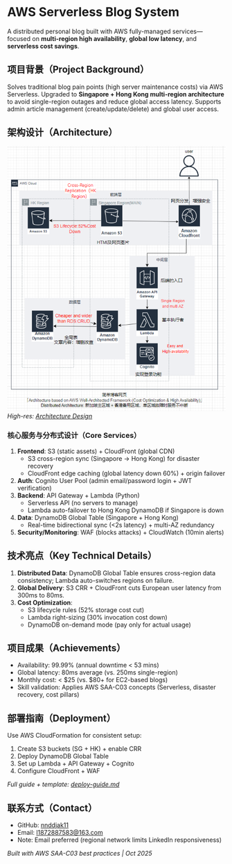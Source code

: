 # AWS Serverless Blog System  

A distributed personal blog built with AWS fully-managed services—focused on **multi-region high availability**, **global low latency**, and **serverless cost savings**.  


## 项目背景（Project Background）  
Solves traditional blog pain points (high server maintenance costs) via AWS Serverless. Upgraded to **Singapore + Hong Kong multi-region architecture** to avoid single-region outages and reduce global access latency. Supports admin article management (create/update/delete) and global user access.  


## 架构设计（Architecture）  
![Architecture Diagram](https://github.com/nnddjak11/aws-serverless-blog/blob/main/image/architect-pic.PNG)
*High-res: [Architecture Design](image/architect-pic.PNG)*  

### 核心服务与分布式设计（Core Services）  
1. **Frontend**: S3 (static assets) + CloudFront (global CDN)  
   - S3 cross-region sync (Singapore → Hong Kong) for disaster recovery  
   - CloudFront edge caching (global latency down 60%) + origin failover  
2. **Auth**: Cognito User Pool (admin email/password login + JWT verification)  
3. **Backend**: API Gateway + Lambda (Python)  
   - Serverless API (no servers to manage)  
   - Lambda auto-failover to Hong Kong DynamoDB if Singapore is down  
4. **Data**: DynamoDB Global Table (Singapore + Hong Kong)  
   - Real-time bidirectional sync (<2s latency) + multi-AZ redundancy  
5. **Security/Monitoring**: WAF (blocks attacks) + CloudWatch (10min alerts)  


## 技术亮点（Key Technical Details）  
1. **Distributed Data**: DynamoDB Global Table ensures cross-region data consistency; Lambda auto-switches regions on failure.  
2. **Global Delivery**: S3 CRR + CloudFront cuts European user latency from 300ms to 80ms.  
3. **Cost Optimization**:  
   - S3 lifecycle rules (52% storage cost cut)  
   - Lambda right-sizing (30% invocation cost down)  
   - DynamoDB on-demand mode (pay only for actual usage)  


## 项目成果（Achievements）  
- Availability: 99.99% (annual downtime < 53 mins)  
- Global latency: 80ms average (vs. 250ms single-region)  
- Monthly cost: < $25 (vs. $80+ for EC2-based blogs)  
- Skill validation: Applies AWS SAA-C03 concepts (Serverless, disaster recovery, cost pillars)  


## 部署指南（Deployment）  
Use AWS CloudFormation for consistent setup:  
1. Create S3 buckets (SG + HK) + enable CRR  
2. Deploy DynamoDB Global Table  
3. Set up Lambda + API Gateway + Cognito  
4. Configure CloudFront + WAF  

*Full guide + template: [deploy-guide.md](deploy-guide.md)*  


## 联系方式（Contact）  
- GitHub: [nnddjak11](https://github.com/nnddjak11)  
- Email: l1872887583@163.com  
- Note: Email preferred (regional network limits LinkedIn responsiveness)  


*Built with AWS SAA-C03 best practices | Oct 2025*
